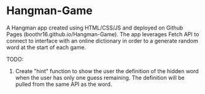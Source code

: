 # Hangman-Game
A Hangman app created using HTML/CSS/JS and deployed on Github Pages (boothr16.github.io/Hangman-Game). The app leverages Fetch API to connect to interface with an online dictionary in order to a generate random word at the start of each game.

TODO:
1) Create "hint" function to show the user the definition of the hidden word when the user has only one guess remaining. The definition will be pulled from the same API as the word.
